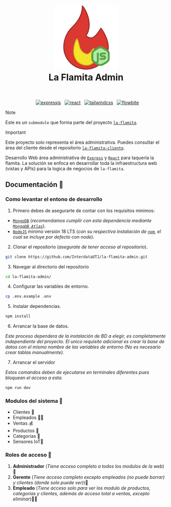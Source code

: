 <h1 align="center">
  <img src="./public/la-flamita-web.svg" alt="la-flamita-web" width="200">
  <br>
  La Flamita Admin
  <br>
  <br>
</h1>

<p align="center">
  <a href="https://expressjs.com/"><img src="https://img.shields.io/badge/Built_using-ExpressJS-yellowgreen.svg?logo=express" alt="expressjs"></a>
  <a href="https://react.dev/"><img src="https://img.shields.io/badge/Using-React-blue.svg?logo=react" alt="react"></a>
  <a href="https://tailwindcss.com/"><img src="https://img.shields.io/badge/Made_with-Tailwind-blue.svg?logo=tailwindcss" alt="tailwindcss"></a>
  <a href="https://flowbite.com/"><img src="https://img.shields.io/badge/Using-Flowbite-blue.svg" alt="flowbite"></a>
</p>

> [!NOTE]
> Este es un `submodule` que forma parte del proyecto [`la-flamita`](https://github.com/InterdataUTJ/la-flamita/).

> [!IMPORTANT]
> Este proyecto solo representa el área administrativa. Puedes consultar el área del cliente desde el repositorio [`la-flamita-cliente`](https://github.com/InterdataUTJ/la-flamita-cliente/).

Desarrollo Web área administrativa de [`Express`](https://expressjs.com/) y [`React`](https://react.dev/) para taquería la flamita. La solución se enfoca en desarrollar toda la infraestructura web (vistas y APIs) para la logica de negocios de `la-flamita`.

## Documentación 📕

### Como levantar el entono de desarrollo

1. Primero debes de asegurarte de contar con los requisitos minimos:

  - [`MongoDB`](https://www.mongodb.com/) (_recomendamos cumplir con esta dependencia mediante [`MongoDB Atlas`](https://www.mongodb.com/lp/cloud/atlas/try4)_).
  - [`NodeJS`](https://nodejs.org/en/) minimo versión 18 LTS (_con su respectiva instalación de [`npm`](https://www.npmjs.com/), el cual se incluye por defecto con node_).

2. Clonar el repositorio (_asegurate de tener acceso al repositorio_).

```bash
git clone https://github.com/InterdataUTJ/la-flamita-admin.git
```

3. Navegar al directorio del repositorio

```bash
cd la-flamita-admin/
```

4. Configurar las variables de entorno. 

```bash
cp .env.example .env
```


5. Instalar dependencias.

```bash
npm install
```

6. Arrancar la base de datos.

_Este proceso dependera de la instalación de BD a elegir, es completamente independiente del proyecto. El unico requisito adicional es crear la base de datos con el mismo nombre de las variables de entorno (No es necesario crear tablas manualmente)._

7. Arrancar el servidor

_Estos comandos deben de ejecutarse en terminales diferentes pues bloquean el acceso a esta._

```bash
npm run dev
```

### Modulos del sistema 🧩

- Clientes 🙂
- Empleados 💁‍♂️
- Ventas 💰
- Productos 🌮
- Categorias 📁
- Sensores IoT🔌

### Roles de acceso 👑

1. **Administrador** (_Tiene acceso completo a todos los modulos de la web_)👑
2. **Gerente** (_Tiene acceso completo excepto empleados (no puede borrar) y clientes (donde solo puede ver)_)🦸
3. **Empleado** (_Tiene acceso solo para ver los modulo de productos, categorías y clientes, además de acceso total a ventas, excepto eliminar_)👨‍🍳